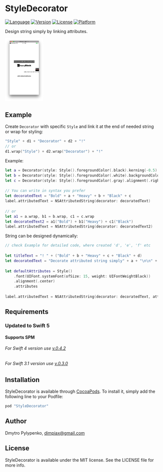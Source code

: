 # StyleDecorator

[![Language](https://img.shields.io/badge/swift-5.0-fec42e.svg)](https://swift.org/blog/swift-5-0-released/)
[![Version](https://img.shields.io/cocoapods/v/StyleDecorator.svg?style=flat)](http://cocoapods.org/pods/StyleDecorator)
[![License](https://img.shields.io/cocoapods/l/StyleDecorator.svg?style=flat)](http://cocoapods.org/pods/StyleDecorator)
[![Platform](https://img.shields.io/cocoapods/p/StyleDecorator.svg?style=flat)](http://cocoapods.org/pods/StyleDecorator)

Design string simply by linking attributes.

<img src=thumbnail.png width=25% height=25% />

## Example

Create `Decorator` with specific `Style` and link it at the end of needed string or wrap for styling:

```swift
"Style" + d1 + "Decorator" + d2 + "!"
// or
d1.wrap("Style") + d2.wrap("Decorator") + "!"
```

Example:
```swift
let a = Decorator(style: Style().foregroundColor(.black).kerning(-0.5).backgroundColor(.darkGray))
let b = Decorator(style: Style().foregroundColor(.white).backgroundColor(.black))
let c = Decorator(style: Style().foregroundColor(.gray).alignment(.right))

// You can write in syntax you prefer
let decoratedText = "Bold" + a + "Heavy" + b + "Black" + c
label.attributedText = NSAttributedString(decorator: decoratedText)

// or
let a1 = a.wrap, b1 = b.wrap, c1 = c.wrap
let decoratedText2 = a1("Bold") + b1("Heavy") + c1("Black")
label.attributedText = NSAttributedString(decorator: decoratedText2)
```

String can be designed dynamically:
```swift
// check Example for detailed code, where created 'd', 'e', 'f' etc

let titleText = "! " + ("Bold" + b + "Heavy" + c + "Black" + d)
let decoratedText = "Decorate attributed string simply" + a + "\n\n" + titleText + "\n\n" + "Right" + e + "\n" + "below black rect with red line" + f + "\n\n\nwith default attributes"

let defaultAttributes = Style()
    .font(UIFont.systemFont(ofSize: 15, weight: UIFontWeightBlack))
    .alignment(.center)
    .attributes

label.attributedText = NSAttributedString(decorator: decoratedText, attributes: defaultAttributes)
```

## Requirements

### Updated to Swift 5
#### Supports SPM

###### For Swift 4 version use [v.0.4.2](../../releases/tag/0.4.2)
###### For Swift 3.1 version use [v.0.3.0](../../releases/tag/0.3.0)

## Installation

StyleDecorator is available through [CocoaPods](http://cocoapods.org). To install
it, simply add the following line to your Podfile:

```ruby
pod "StyleDecorator"
```

## Author

Dmytro Pylypenko, dimpiax@gmail.com

## License

StyleDecorator is available under the MIT license. See the LICENSE file for more info.

